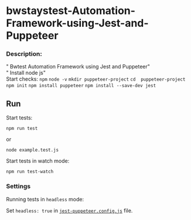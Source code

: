 # bwstaystest-Automation-Framework-using-Jest-and-Puppeteer

### Description:
" Bwtest Automation Framework using Jest and Puppeteer"  
" Install node js"  
Start checks:
`npm`
`node -v`
`mkdir puppeteer-project`
`cd  puppeteer-project`
`npm init`
`npm install puppeteer`
`npm install --save-dev jest`


## Run
Start tests:

`npm run test`

or 

`node example.test.js`

Start tests in watch mode:

`npm run test-watch`


### Settings

Running tests in `headless` mode:

Set `headless: true` in [`jest-puppeteer.config.js`](./jest-puppeteer.config.js) file.